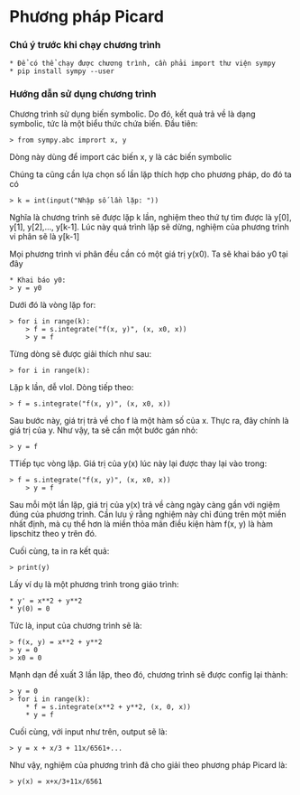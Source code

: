 # Phương pháp Picard
### Chú ý trước khi chạy chương trình
	* Để có thể chạy được chương trình, cần phải import thư viện sympy
	* pip install sympy --user
### Hướng dẫn sử dụng chương trình
Chương trình sử dụng biến symbolic. Do đó, kết quả trả về là dạng symbolic, tức là một biểu thức chứa biến. Đầu tiên:
	
	> from sympy.abc imprort x, y
Dòng này dùng để import các biến x, y là các biến symbolic

Chúng ta cũng cần lựa chọn số lần lặp thích hợp cho phương pháp, do đó ta có 
	
	> k = int(input("Nhập số lần lặp: "))
Nghĩa là chương trình sẽ được lặp k lần, nghiệm theo thứ tự tìm được là y[0], y[1], y[2],..., y[k-1]. Lúc này quá trình lặp sẽ dừng, nghiệm của phương trình vi phân sẽ là y[k-1]

Mọi phương trình vi phân đều cần có một giá trị y(x0). Ta sẽ khai báo y0 tại đây

	* Khai báo y0:
	> y = y0
Dưới đó là vòng lặp for:

	> for i in range(k):
		> f = s.integrate("f(x, y)", (x, x0, x))
		> y = f
Từng dòng sẽ được giải thích như sau:

	> for i in range(k):
Lặp k lần, dễ vlol. Dòng tiếp theo:

	> f = s.integrate("f(x, y)", (x, x0, x))	
Sau bước này, giá trị trả về cho f là một hàm số của x. Thực ra, đây chính là giá trị của y. Như vậy, ta sẽ cần một bước gán nhỏ:

	> y = f
TTiếp tục vòng lặp. Giá trị của y(x) lúc này lại được thay lại vào trong:

	> f = s.integrate("f(x, y)", (x, x0, x))
		> y = f
Sau mỗi một lần lặp, giá trị của y(x) trả về càng ngày càng gần với ngiệm đúng của phương trình. Cần lưu ý rằng nghiệm này chỉ đúng trên một miền nhất định, mà cụ thể hơn là miền thỏa mãn điều kiện hàm f(x, y) là hàm lipschitz theo y trên đó. 

Cuối cùng, ta in ra kết quả:

	> print(y)
Lấy ví dụ là một phương trình trong giáo trình:

	* y' = x**2 + y**2
	* y(0) = 0
Tức là, input của chương trình sẽ là:

	> f(x, y) = x**2 + y**2
	> y = 0
	> x0 = 0
Mạnh dạn đề xuất 3 lần lặp, theo đó, chương trình sẽ được config lại thành:

	> y = 0
	> for i in range(k):
		* f = s.integrate(x**2 + y**2, (x, 0, x))
		* y = f
Cuối cùng, với input như trên, output sẽ là:

	> y = x + x/3 + 11x/6561+...

Như vậy, nghiệm của phương trình đã cho giải theo phương pháp Picard là:

    > y(x) = x+x/3+11x/6561 
